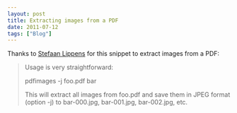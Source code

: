 ```yaml
---
layout: post
title: Extracting images from a PDF
date: 2011-07-12
tags: ["Blog"]
---
```


Thanks to [Stefaan Lippens](http://stefaanlippens.net/extract-images-from-pdf-documents) for this snippet to extract images from a PDF:

> Usage is very straightforward:> 
> 
> pdfimages -j foo.pdf  bar> 
> 
> This will extract all images from foo.pdf and save them in JPEG format (option -j) to bar-000.jpg, bar-001.jpg, bar-002.jpg, etc.